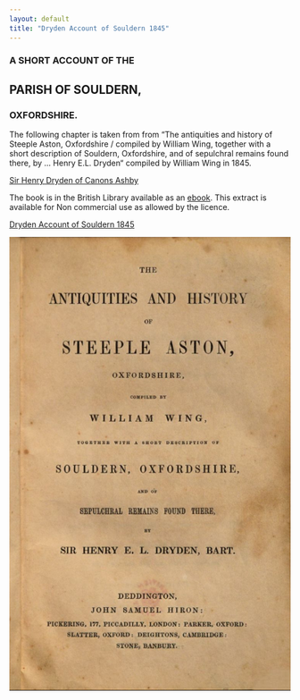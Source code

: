 ```yaml
---
layout: default
title: "Dryden Account of Souldern 1845"
---
```


### A SHORT ACCOUNT OF THE
## PARISH OF SOULDERN,
### OXFORDSHIRE.


The following chapter is taken from from &ldquo;The antiquities and history of Steeple Aston, Oxfordshire / compiled by William Wing, together with a short description of Souldern, Oxfordshire, and of sepulchral remains found there, by ... Henry E.L. Dryden&ldquo; compiled by William Wing in 1845.

[Sir Henry Dryden of Canons Ashby](https://www.nationaltrust.org.uk/canons-ashby/features/sir-henry-dryden-the-antiquary)

The book is in the British Library available as an [ebook](http://access.bl.uk/item/viewer/ark:/81055/vdc_100048351802.0x000001#?c=0&m=0&s=0&cv=0&xywh=-575%2C0%2C2700%2C2463). This extract is available for Non commercial use as allowed by the licence.


[Dryden Account of Souldern 1845](dryden.html)

[![Dryden Account of Souldern 1845](wing-cover.png)](dryden.html)
